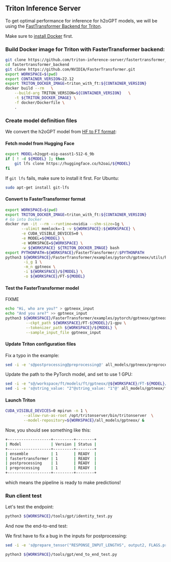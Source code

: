## Triton Inference Server

To get optimal performance for inference for h2oGPT models, we will be using the [FastTransformer Backend for Triton](https://github.com/triton-inference-server/fastertransformer_backend/).

Make sure to [install Docker](INSTALL-DOCKER.md) first.

### Build Docker image for Triton with FasterTransformer backend:

```bash
git clone https://github.com/triton-inference-server/fastertransformer_backend.git
cd fastertransformer_backend
git clone https://github.com/NVIDIA/FasterTransformer.git
export WORKSPACE=$(pwd)
export CONTAINER_VERSION=22.12
export TRITON_DOCKER_IMAGE=triton_with_ft:${CONTAINER_VERSION}
docker build --rm   \
    --build-arg TRITON_VERSION=${CONTAINER_VERSION}   \
    -t ${TRITON_DOCKER_IMAGE} \
    -f docker/Dockerfile \
    .
```

### Create model definition files

We convert the h2oGPT model from [HF to FT format](https://github.com/NVIDIA/FasterTransformer/pull/569):

####  Fetch model from Hugging Face
```bash
export MODEL=h2ogpt-oig-oasst1-512-6_9b
if [ ! -d ${MODEL} ]; then
    git lfs clone https://huggingface.co/h2oai/${MODEL}
fi
```
If `git lfs` fails, make sure to install it first. For Ubuntu:
```bash
sudo apt-get install git-lfs
```

####  Convert to FasterTransformer format

```bash
export WORKSPACE=$(pwd)
export TRITON_DOCKER_IMAGE=triton_with_ft:${CONTAINER_VERSION}
# Go into Docker
docker run -it --rm --runtime=nvidia --shm-size=1g \
       --ulimit memlock=-1 -v ${WORKSPACE}:${WORKSPACE} \
       -e CUDA_VISIBLE_DEVICES=0 \
       -e MODEL=${MODEL} \
       -e WORKSPACE=${WORKSPACE} \
       -w ${WORKSPACE} ${TRITON_DOCKER_IMAGE} bash
export PYTHONPATH=${WORKSPACE}/FasterTransformer/:$PYTHONPATH
python3 ${WORKSPACE}/FasterTransformer/examples/pytorch/gptneox/utils/huggingface_gptneox_convert.py \
        -i_g 1 \
        -m_n gptneox \
        -i ${WORKSPACE}/${MODEL} \
        -o ${WORKSPACE}/FT-${MODEL}
```

####  Test the FasterTransformer model

FIXME
```bash
echo "Hi, who are you?" > gptneox_input
echo "And you are?" >> gptneox_input
python3 ${WORKSPACE}/FasterTransformer/examples/pytorch/gptneox/gptneox_example.py \
         --ckpt_path ${WORKSPACE}/FT-${MODEL}/1-gpu \
         --tokenizer_path ${WORKSPACE}/${MODEL} \
         --sample_input_file gptneox_input
```

#### Update Triton configuration files

Fix a typo in the example:
```bash
sed -i -e 's@postprocessing@preprocessing@' all_models/gptneox/preprocessing/config.pbtxt
```

Update the path to the PyTorch model, and set to use 1 GPU:
```bash
sed -i -e "s@/workspace/ft/models/ft/gptneox/@${WORKSPACE}/FT-${MODEL}/1-gpu@" all_models/gptneox/fastertransformer/config.pbtxt
sed -i -e 's@string_value: "2"@string_value: "1"@' all_models/gptneox/fastertransformer/config.pbtxt
```

#### Launch Triton

```bash
CUDA_VISIBLE_DEVICES=0 mpirun -n 1 \
        --allow-run-as-root /opt/tritonserver/bin/tritonserver  \
        --model-repository=${WORKSPACE}/all_models/gptneox/ &
```

Now, you should see something like this:
```bash
+-------------------+---------+--------+
| Model             | Version | Status |
+-------------------+---------+--------+
| ensemble          | 1       | READY  |
| fastertransformer | 1       | READY  |
| postprocessing    | 1       | READY  |
| preprocessing     | 1       | READY  |
+-------------------+---------+--------+
```
which means the pipeline is ready to make predictions!

### Run client test

Let's test the endpoint:
```bash
python3 ${WORKSPACE}/tools/gpt/identity_test.py
```

And now the end-to-end test:

We first have to fix a bug in the inputs for postprocessing:
```bash
sed -i -e 's@prepare_tensor("RESPONSE_INPUT_LENGTHS", output2, FLAGS.protocol)@prepare_tensor("sequence_length", output1, FLAGS.protocol)@' ${WORKSPACE}/tools/gpt/end_to_end_test.py
```

```bash
python3 ${WORKSPACE}/tools/gpt/end_to_end_test.py
```


